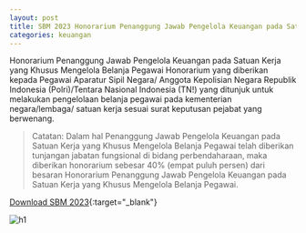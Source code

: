 ```yaml
---
layout: post
title: SBM 2023 Honorarium Penanggung Jawab Pengelola Keuangan pada Satuan Kerja yang Khusus Mengelola Belanja Pegawai
categories: keuangan
---
```


Honorarium Penanggung Jawab Pengelola Keuangan pada Satuan Kerja yang Khusus Mengelola Belanja Pegawai Honorarium yang diberikan kepada Pegawai Aparatur Sipil Negara/ Anggota Kepolisian Negara Republik Indonesia (Polri)/Tentara Nasional Indonesia (TN!) yang ditunjuk untuk melakukan pengelolaan belanja pegawai pada kementerian negara/lembaga/ satuan kerja sesuai surat keputusan pejabat yang berwenang.

> Catatan: Dalam hal Penanggung Jawab Pengelola Keuangan pada Satuan Kerja yang Khusus Mengelola Belanja Pegawai telah diberikan tunjangan jabatan fungsional di bidang perbendaharaan, maka diberikan honorarium sebesar 40% (empat puluh persen) dari besaran Honorarium Penanggung Jawab Pengelola Keuangan pada Satuan Kerja yang Khusus Mengelola Belanja Pegawai.

[Download SBM 2023](https://firebasestorage.googleapis.com/v0/b/geotag-b7d33.appspot.com/o/SBM_2023.pdf?alt=media&token=228220bb-e660-47cd-bb6f-ef614ad11018){:target="_blank"}

![h1](https://firebasestorage.googleapis.com/v0/b/geotag-b7d33.appspot.com/o/SBM_2023_page-0006.jpg?alt=media&token=4d20bd8f-8a23-4318-98ed-e275057bf17c)